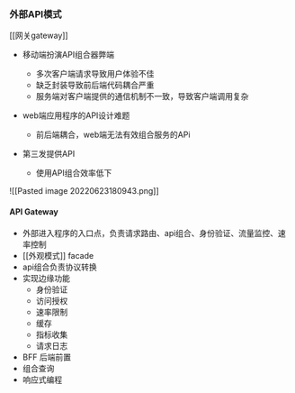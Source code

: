 ### 外部API模式

[[网关gateway]]

- 移动端扮演API组合器弊端
	- 多次客户端请求导致用户体验不佳
	- 缺乏封装导致前后端代码耦合严重
	- 服务端对客户端提供的通信机制不一致，导致客户端调用复杂

- web端应用程序的API设计难题
	- 前后端耦合，web端无法有效组合服务的APi

- 第三发提供API
	- 使用API组合效率低下

![[Pasted image 20220623180943.png]]

#### API Gateway
- 外部进入程序的入口点，负责请求路由、api组合、身份验证、流量监控、速率控制
- [[外观模式]] facade 
- api组合负责协议转换
- 实现边缘功能
	- 身份验证
	- 访问授权
	- 速率限制
	- 缓存
	- 指标收集
	- 请求日志
- BFF 后端前置
- 组合查询
- 响应式编程


